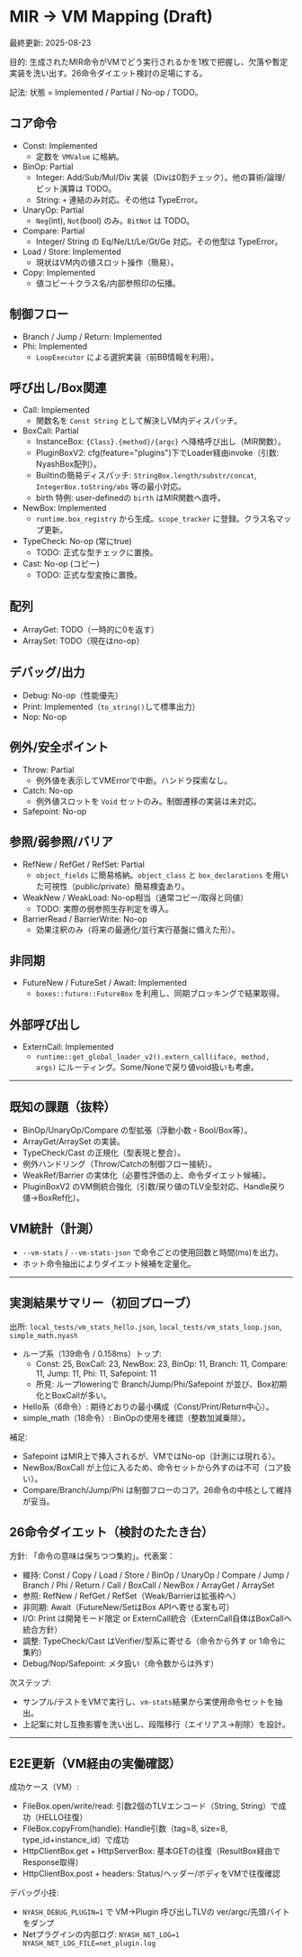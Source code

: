 # MIR → VM Mapping (Draft)

最終更新: 2025-08-23

目的: 生成されたMIR命令がVMでどう実行されるかを1枚で把握し、欠落や暫定実装を洗い出す。26命令ダイエット検討の足場にする。

記法: 状態 = Implemented / Partial / No-op / TODO。

## コア命令
- Const: Implemented
  - 定数を `VMValue` に格納。
- BinOp: Partial
  - Integer: Add/Sub/Mul/Div 実装（Divは0割チェック）。他の算術/論理/ビット演算は TODO。
  - String: `+` 連結のみ対応。その他は TypeError。
- UnaryOp: Partial
  - `Neg`(int), `Not`(bool) のみ。`BitNot` は TODO。
- Compare: Partial
  - Integer/ String の Eq/Ne/Lt/Le/Gt/Ge 対応。その他型は TypeError。
- Load / Store: Implemented
  - 現状はVM内の値スロット操作（簡易）。
- Copy: Implemented
  - 値コピー＋クラス名/内部参照印の伝播。

## 制御フロー
- Branch / Jump / Return: Implemented
- Phi: Implemented
  - `LoopExecutor` による選択実装（前BB情報を利用）。

## 呼び出し/Box関連
- Call: Implemented
  - 関数名を `Const String` として解決しVM内ディスパッチ。
- BoxCall: Partial
  - InstanceBox: `{Class}.{method}/{argc}` へ降格呼び出し（MIR関数）。
  - PluginBoxV2: cfg(feature="plugins")下でLoader経由invoke（引数: NyashBox配列）。
  - Builtinの簡易ディスパッチ: `StringBox.length/substr/concat`, `IntegerBox.toString/abs` 等の最小対応。
  - birth 特例: user-definedの `birth` はMIR関数へ直呼。
- NewBox: Implemented
  - `runtime.box_registry` から生成。`scope_tracker` に登録。クラス名マップ更新。
- TypeCheck: No-op (常にtrue)
  - TODO: 正式な型チェックに置換。
- Cast: No-op (コピー)
  - TODO: 正式な型変換に置換。

## 配列
- ArrayGet: TODO（一時的に0を返す）
- ArraySet: TODO（現在はno-op）

## デバッグ/出力
- Debug: No-op（性能優先）
- Print: Implemented（`to_string()`して標準出力）
- Nop: No-op

## 例外/安全ポイント
- Throw: Partial
  - 例外値を表示してVMErrorで中断。ハンドラ探索なし。
- Catch: No-op
  - 例外値スロットを `Void` セットのみ。制御遷移の実装は未対応。
- Safepoint: No-op

## 参照/弱参照/バリア
- RefNew / RefGet / RefSet: Partial
  - `object_fields` に簡易格納。`object_class` と `box_declarations` を用いた可視性（public/private）簡易検査あり。
- WeakNew / WeakLoad: No-op相当（通常コピー/取得と同値）
  - TODO: 実際の弱参照生存判定を導入。
- BarrierRead / BarrierWrite: No-op
  - 効果注釈のみ（将来の最適化/並行実行基盤に備えた形）。

## 非同期
- FutureNew / FutureSet / Await: Implemented
  - `boxes::future::FutureBox` を利用し、同期ブロッキングで結果取得。

## 外部呼び出し
- ExternCall: Implemented
  - `runtime::get_global_loader_v2().extern_call(iface, method, args)` にルーティング。Some/Noneで戻り値void扱いも考慮。

---

## 既知の課題（抜粋）
- BinOp/UnaryOp/Compare の型拡張（浮動小数・Bool/Box等）。
- ArrayGet/ArraySet の実装。
- TypeCheck/Cast の正規化（型表現と整合）。
- 例外ハンドリング（Throw/Catchの制御フロー接続）。
- WeakRef/Barrier の実体化（必要性評価の上、命令ダイエット候補）。
- PluginBoxV2 のVM側統合強化（引数/戻り値のTLV全型対応、Handle戻り値→BoxRef化）。

## VM統計（計測）
- `--vm-stats` / `--vm-stats-json` で命令ごとの使用回数と時間(ms)を出力。
- ホット命令抽出によりダイエット候補を定量化。

---

## 実測結果サマリー（初回プローブ）
出所: `local_tests/vm_stats_hello.json`, `local_tests/vm_stats_loop.json`, `simple_math.nyash`

- ループ系（139命令 / 0.158ms）トップ:
  - Const: 25, BoxCall: 23, NewBox: 23, BinOp: 11, Branch: 11, Compare: 11, Jump: 11, Phi: 11, Safepoint: 11
  - 所見: ループloweringで Branch/Jump/Phi/Safepoint が並び、Box初期化とBoxCallが多い。
- Hello系（6命令）: 期待どおりの最小構成（Const/Print/Return中心）。
- simple_math（18命令）: BinOpの使用を確認（整数加減乗除）。

補足:
- Safepoint はMIR上で挿入されるが、VMではNo-op（計測には現れる）。
- NewBox/BoxCall が上位に入るため、命令セットから外すのは不可（コア扱い）。
- Compare/Branch/Jump/Phi は制御フローのコア。26命令の中核として維持が妥当。

## 26命令ダイエット（検討のたたき台）
方針: 「命令の意味は保ちつつ集約」。代表案：
- 維持: Const / Copy / Load / Store / BinOp / UnaryOp / Compare / Jump / Branch / Phi / Return / Call / BoxCall / NewBox / ArrayGet / ArraySet
- 参照: RefNew / RefGet / RefSet（Weak/Barrierは拡張枠へ）
- 非同期: Await（FutureNew/SetはBox APIへ寄せる案も可）
- I/O: Print は開発モード限定 or ExternCall統合（ExternCall自体はBoxCallへ統合方針）
- 調整: TypeCheck/Cast はVerifier/型系に寄せる（命令から外す or 1命令に集約）
- Debug/Nop/Safepoint: メタ扱い（命令数からは外す）

次ステップ:
- サンプル/テストをVMで実行し、`vm-stats`結果から実使用命令セットを抽出。
- 上記案に対し互換影響を洗い出し、段階移行（エイリアス→削除）を設計。

---

## E2E更新（VM経由の実働確認）

成功ケース（VM）:
- FileBox.open/write/read: 引数2個のTLVエンコード（String, String）で成功（HELLO往復）
- FileBox.copyFrom(handle): Handle引数（tag=8, size=8, type_id+instance_id）で成功
- HttpClientBox.get + HttpServerBox: 基本GETの往復（ResultBox経由でResponse取得）
- HttpClientBox.post + headers: Status/ヘッダー/ボディをVMで往復確認

デバッグ小技:
- `NYASH_DEBUG_PLUGIN=1` で VM→Plugin 呼び出しTLVの ver/argc/先頭バイトをダンプ
- Netプラグインの内部ログ: `NYASH_NET_LOG=1 NYASH_NET_LOG_FILE=net_plugin.log`
